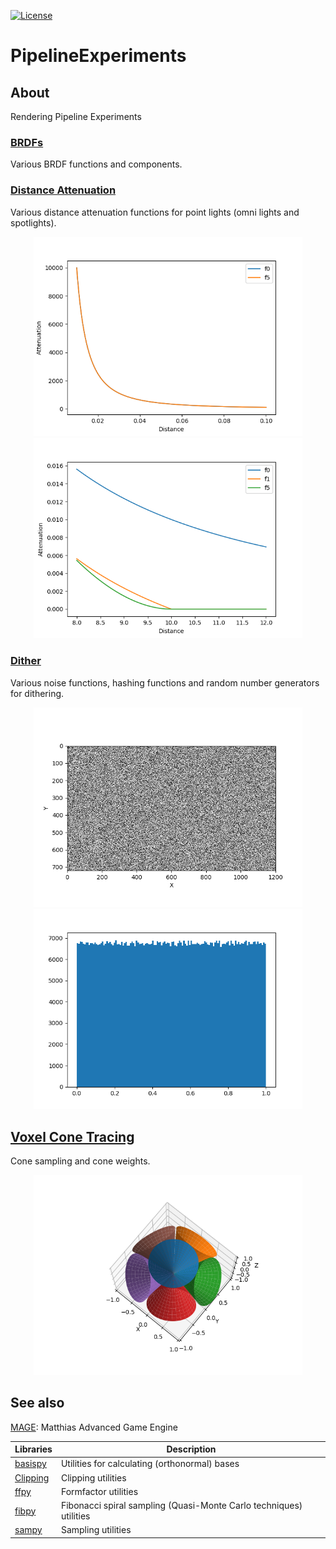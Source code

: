 [![License][s1]][li]

[s1]: https://img.shields.io/badge/licence-GPL%203.0-blue.svg
[li]: https://raw.githubusercontent.com/matt77hias/PipelineExperiments/master/LICENSE.txt

# PipelineExperiments

## About
Rendering Pipeline Experiments

### [BRDFs](https://github.com/matt77hias/PipelineExperiments/blob/master/src/brdf.py)
Various BRDF functions and components.

### [Distance Attenuation](https://github.com/matt77hias/PipelineExperiments/blob/master/src/distance_attenuation.py)
Various distance attenuation functions for point lights (omni lights and spotlights).

<p align="center">
<img src="res/distance_attenuation1.png" width="430">
<img src="res/distance_attenuation2.png" width="430">
</p>

### [Dither](https://github.com/matt77hias/PipelineExperiments/blob/master/src/dither.py)
Various noise functions, hashing functions and random number generators for dithering.

<p align="center">
<img src="res/dither1.png" width="430">
<img src="res/dither2.png" width="430">
</p>

## [Voxel Cone Tracing](https://github.com/matt77hias/PipelineExperiments/blob/master/src/vct.py)
Cone sampling and cone weights.

<p align="center">
<img src="res/vct1.png" width="430">
</p>


## See also

[MAGE](https://github.com/matt77hias/MAGE): Matthias Advanced Game Engine

| Libraries                                          | Description                                                        |
|----------------------------------------------------|--------------------------------------------------------------------|
| [basispy](https://github.com/matt77hias/basispy)   | Utilities for calculating (orthonormal) bases                      |
| [Clipping](https://github.com/matt77hias/Clipping) | Clipping utilities                                                 |
| [ffpy](https://github.com/matt77hias/ffpy)         | Formfactor utilities                                               |
| [fibpy](https://github.com/matt77hias/fibpy)       | Fibonacci spiral sampling (Quasi-Monte Carlo techniques) utilities |
| [sampy](https://github.com/matt77hias/sampy)       | Sampling utilities                                                 |
